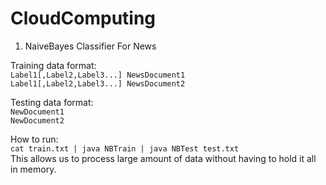 # CloudComputing
1. NaiveBayes Classifier For News

Training data format: \
`Label1[,Label2,Label3...] NewsDocument1` \
`Label1[,Label2,Label3...] NewsDocument2`

Testing data format: \
`NewDocument1` \
`NewDocument2`

How to run: \
`cat train.txt | java NBTrain | java NBTest test.txt` \
This allows us to process large amount of data without having to hold it all in memory.
